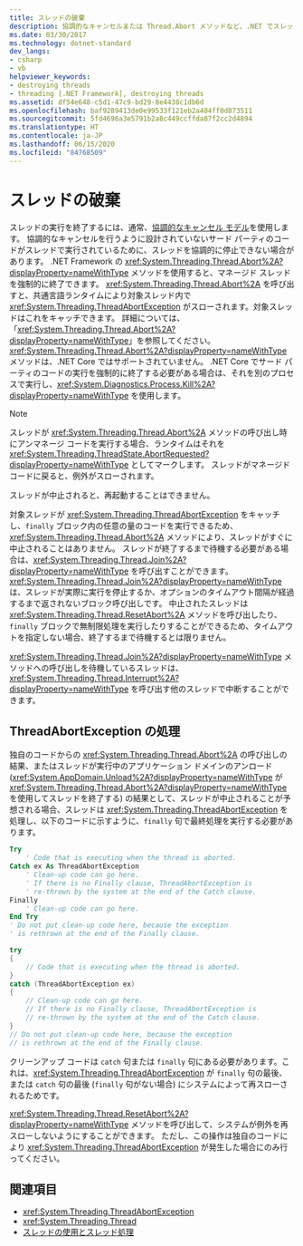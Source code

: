 ```yaml
---
title: スレッドの破棄
description: 協調的なキャンセルまたは Thread.Abort メソッドなど、.NET でスレッドを破棄する必要がある場合のオプションについて確認します。 ThreadAbortException を処理する方法について説明します。
ms.date: 03/30/2017
ms.technology: dotnet-standard
dev_langs:
- csharp
- vb
helpviewer_keywords:
- destroying threads
- threading [.NET Framework], destroying threads
ms.assetid: df54e648-c5d1-47c9-bd29-8e4438c1db6d
ms.openlocfilehash: baf9289413de0e99533f121eb2a404ff0d873511
ms.sourcegitcommit: 5fd4696a3e5791b2a8c449ccffda87f2cc2d4894
ms.translationtype: HT
ms.contentlocale: ja-JP
ms.lasthandoff: 06/15/2020
ms.locfileid: "84768509"
---
```

# <a name="destroying-threads"></a>スレッドの破棄

スレッドの実行を終了するには、通常、[協調的なキャンセル モデル](cancellation-in-managed-threads.md)を使用します。 協調的なキャンセルを行うように設計されていないサード パーティのコードがスレッドで実行されているために、スレッドを協調的に停止できない場合があります。 .NET Framework の <xref:System.Threading.Thread.Abort%2A?displayProperty=nameWithType> メソッドを使用すると、マネージド スレッドを強制的に終了できます。 <xref:System.Threading.Thread.Abort%2A> を呼び出すと、共通言語ランタイムにより対象スレッド内で <xref:System.Threading.ThreadAbortException> がスローされます。対象スレッドはこれをキャッチできます。 詳細については、「<xref:System.Threading.Thread.Abort%2A?displayProperty=nameWithType>」を参照してください。 <xref:System.Threading.Thread.Abort%2A?displayProperty=nameWithType> メソッドは、.NET Core ではサポートされていません。 .NET Core でサード パーティのコードの実行を強制的に終了する必要がある場合は、それを別のプロセスで実行し、<xref:System.Diagnostics.Process.Kill%2A?displayProperty=nameWithType> を使用します。

> [!NOTE]
> スレッドが <xref:System.Threading.Thread.Abort%2A> メソッドの呼び出し時にアンマネージ コードを実行する場合、ランタイムはそれを <xref:System.Threading.ThreadState.AbortRequested?displayProperty=nameWithType> としてマークします。 スレッドがマネージド コードに戻ると、例外がスローされます。  
  
 スレッドが中止されると、再起動することはできません。  
  
 対象スレッドが <xref:System.Threading.ThreadAbortException> をキャッチし、`finally` ブロック内の任意の量のコードを実行できるため、<xref:System.Threading.Thread.Abort%2A> メソッドにより、スレッドがすぐに中止されることはありません。 スレッドが終了するまで待機する必要がある場合は、<xref:System.Threading.Thread.Join%2A?displayProperty=nameWithType> を呼び出すことができます。 <xref:System.Threading.Thread.Join%2A?displayProperty=nameWithType> は、スレッドが実際に実行を停止するか、オプションのタイムアウト間隔が経過するまで返されないブロック呼び出しです。 中止されたスレッドは <xref:System.Threading.Thread.ResetAbort%2A> メソッドを呼び出したり、`finally` ブロックで無制限処理を実行したりすることができるため、タイムアウトを指定しない場合、終了するまで待機するとは限りません。  
  
 <xref:System.Threading.Thread.Join%2A?displayProperty=nameWithType> メソッドへの呼び出しを待機しているスレッドは、<xref:System.Threading.Thread.Interrupt%2A?displayProperty=nameWithType> を呼び出す他のスレッドで中断することができます。  
  
## <a name="handling-threadabortexception"></a>ThreadAbortException の処理  
 独自のコードからの <xref:System.Threading.Thread.Abort%2A> の呼び出しの結果、またはスレッドが実行中のアプリケーション ドメインのアンロード (<xref:System.AppDomain.Unload%2A?displayProperty=nameWithType> が <xref:System.Threading.Thread.Abort%2A?displayProperty=nameWithType> を使用してスレッドを終了する) の結果として、スレッドが中止されることが予想される場合、スレッドは <xref:System.Threading.ThreadAbortException> を処理し、以下のコードに示すように、`finally` 句で最終処理を実行する必要があります。  
  
```vb  
Try  
    ' Code that is executing when the thread is aborted.  
Catch ex As ThreadAbortException  
    ' Clean-up code can go here.  
    ' If there is no Finally clause, ThreadAbortException is  
    ' re-thrown by the system at the end of the Catch clause.
Finally  
    ' Clean-up code can go here.  
End Try  
' Do not put clean-up code here, because the exception
' is rethrown at the end of the Finally clause.  
```  
  
```csharp  
try
{  
    // Code that is executing when the thread is aborted.  
}
catch (ThreadAbortException ex)
{  
    // Clean-up code can go here.  
    // If there is no Finally clause, ThreadAbortException is  
    // re-thrown by the system at the end of the Catch clause.
}  
// Do not put clean-up code here, because the exception
// is rethrown at the end of the Finally clause.  
```  
  
 クリーンアップ コードは `catch` 句または `finally` 句にある必要があります。これは、<xref:System.Threading.ThreadAbortException> が `finally` 句の最後、または `catch` 句の最後 (`finally` 句がない場合) にシステムによって再スローされるためです。  
  
 <xref:System.Threading.Thread.ResetAbort%2A?displayProperty=nameWithType> メソッドを呼び出して、システムが例外を再スローしないようにすることができます。 ただし、この操作は独自のコードにより <xref:System.Threading.ThreadAbortException> が発生した場合にのみ行ってください。  
  
## <a name="see-also"></a>関連項目

- <xref:System.Threading.ThreadAbortException>
- <xref:System.Threading.Thread>
- [スレッドの使用とスレッド処理](using-threads-and-threading.md)
